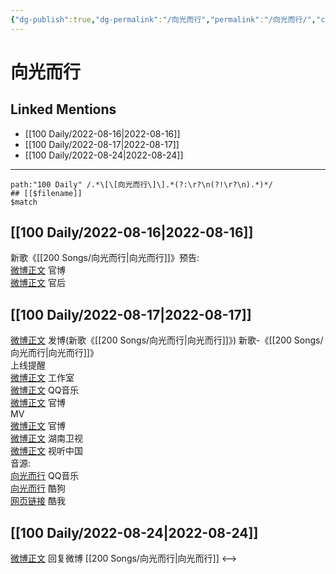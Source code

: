 ```yaml
---
{"dg-publish":true,"dg-permalink":"/向光而行","permalink":"/向光而行/","created":"2022-12-07T16:04:20.000+08:00","updated":"2023-04-10T15:35:38.362+08:00"}
---
```


# 向光而行

## Linked Mentions
- [[100 Daily/2022-08-16\|2022-08-16]]
- [[100 Daily/2022-08-17\|2022-08-17]]
- [[100 Daily/2022-08-24\|2022-08-24]]


---

```expander
path:"100 Daily" /.*\[\[向光而行\]\].*(?:\r?\n(?!\r?\n).*)*/
## [[$filename]]
$match
```
## [[100 Daily/2022-08-16\|2022-08-16]]
新歌《[[200 Songs/向光而行\|向光而行]]》预告:  
[微博正文](https://m.weibo.cn/2539323341/4803032484942720) 官博  
[微博正文](https://m.weibo.cn/5248300719/4803043294446217) 官后
## [[100 Daily/2022-08-17\|2022-08-17]]
[微博正文](https://m.weibo.cn/1736988591/4803395607596594) 发博(新歌《[[200 Songs/向光而行\|向光而行]]》)
新歌-《[[200 Songs/向光而行\|向光而行]]》  
上线提醒  
[微博正文](https://m.weibo.cn/7478855230/4803396442261000) 工作室  
[微博正文](https://m.weibo.cn/2169129705/4803393023121763) QQ音乐  
[微博正文](https://m.weibo.cn/2539323341/4803032484942720) 官博  
MV  
[微博正文](https://m.weibo.cn/2539323341/4803393631813752) 官博  
[微博正文](https://m.weibo.cn/1638629382/4803393023905113) 湖南卫视  
[微博正文](https://m.weibo.cn/7408066931/4803402279944835) 视听中国  
音源:  
[向光而行](https://weibo.cn/sinaurl?u=https%3A%2F%2Fi.y.qq.com%2Fv8%2Fplaysong.html%3Fsongid%3D371595974%26source%3Dyqq%26ADTAG%3Dhz_wb_sf%26channelId%3D10081987) QQ音乐  
[向光而行](https://weibo.cn/sinaurl?u=https%3A%2F%2Ft3.kugou.com%2Fsong.html%3Fid%3D1V8n085zCV3) 酷狗  
[网页链接](https://weibo.cn/sinaurl?u=http%3A%2F%2Fm.kuwo.cn%2Fnewh5app%2Fplay_detail%2F234368753) 酷我
## [[100 Daily/2022-08-24\|2022-08-24]]
[微博正文](https://weibo.com/detail/4803395607596594) 回复微博 [[200 Songs/向光而行\|向光而行]]
<-->